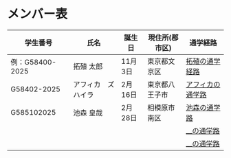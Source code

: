 # メンバー表

|学生番号|氏名|誕生日|現住所(郡市区)|通学経路|
|---|---|---|---|---|
|例：G58400-2025|拓殖 太郎|11月3日|東京都文京区|[拓殖の通学経路](route00.md)|
|G58402-2025 | アフィカ　ズハイラ | 2月16日 | 東京都八王子市 | [アフィカの通学路](route01.md)|
|G585102025 |池森 皇哉 |2月28日 |相模原市南区 | [池森の通学路](route02.md)|
| | | | | [__の通学路](route03.md)|
| | | | | [__の通学路](route04.md)|
